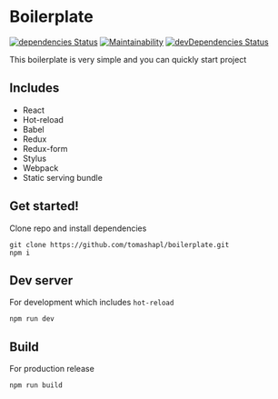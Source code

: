 # Boilerplate

[![dependencies Status](https://david-dm.org/tomashapl/boilerplate/status.svg)](https://david-dm.org/tomashapl/boilerplate)
[![Maintainability](https://api.codeclimate.com/v1/badges/0e70ac3f7dbec8cb6d30/maintainability)](https://codeclimate.com/github/tomashapl/boilerplate/maintainability)
[![devDependencies Status](https://david-dm.org/tomashapl/boilerplate/dev-status.svg)](https://david-dm.org/tomashapl/boilerplate?type=dev)

This boilerplate is very simple and you can quickly start project

## Includes
- React
- Hot-reload
- Babel
- Redux
- Redux-form
- Stylus
- Webpack
- Static serving bundle

## Get started!

Clone repo and install dependencies
```
git clone https://github.com/tomashapl/boilerplate.git
npm i
```

## Dev server
For development which includes `hot-reload`
```
npm run dev
```

## Build

For production release
```
npm run build
```

